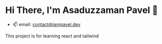 
# Hi There, I'm Asaduzzaman Pavel 🎉

- 📫 email: contact@iampavel.dev


This project is for learning react and tailwind
